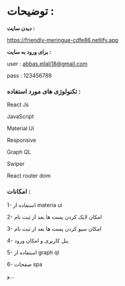 
# توضیحات :

**دیدن سایت :**

https://friendly-meringue-cdfe86.netlify.app

 **برای ورود به سایت :**
 
user : abbas.ejlali18@gmail.com

pass : 123456789

### تکنولوژی های مورد استفاده :

React Js

JavaScript

Material Ui

Responsive

Graph QL

Swiper

React router dom



### امکانات : 

1- استفاده از materia ui

2- امکان لایک کردن پست ها بعد از ثبت نام

3- امکان سیو کردن پست ها بعد از ثبت نام

4- پنل کاربری و امکان ورود 

5- استفاده از graph ql

6- صفحات spa

و...
